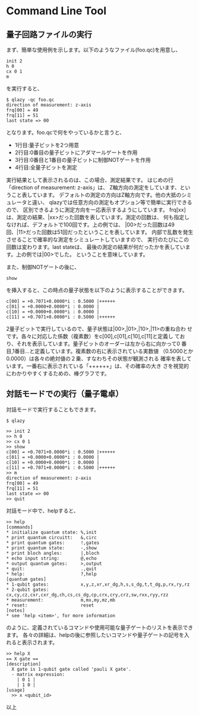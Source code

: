 Command Line Tool
=================

## 量子回路ファイルの実行

まず、簡単な使用例を示します。以下のようなファイル(foo.qc)を用意し、

    init 2
    h 0
    cx 0 1
    m

を実行すると、

    $ qlazy -qc foo.qc
    direction of measurement: z-axis
    frq[00] = 49
    frq[11] = 51
    last state => 00

となります。foo.qcで何をやっているかと言うと、

* 1行目:量子ビットを2つ用意
* 2行目:0番目の量子ビットにアダマールゲートを作用
* 3行目:0番目と1番目の量子ビットに制御NOTゲートを作用
* 4行目:全量子ビットを測定

実行結果として表示されるのは、この場合、測定結果です。
はじめの行「direction of measurement: z-axis」は、
Z軸方向の測定をしています、ということ表しています。
デフォルトの測定の方向はZ軸方向です。他の大抵のシミュレータと違い、
qlazyでは任意方向の測定もオプション等で簡単に実行できるので、
区別できるように測定方向を一応表示するようにしています。
frq[xx]は、測定の結果、|xx>だった回数を表しています。測定の回数は、
何も指定しなければ、デフォルトで100回です。上の例では、
|00>だった回数は49回、|11>だった回数は51回だったということを表しています。
内部で乱数を発生させることで確率的な測定をシミュレートしていますので、
実行のたびにこの回数は変わります。last stateは、
最後の測定の結果が何だったかを表しています。上の例では|00>でした。
ということを意味しています。

また、制御NOTゲートの後に、

    show

を挿入すると、この時点の量子状態を以下のように表示することができます。

    c[00] = +0.7071+0.0000*i : 0.5000 |++++++
    c[01] = +0.0000+0.0000*i : 0.0000 |
    c[10] = +0.0000+0.0000*i : 0.0000 |
    c[11] = +0.7071+0.0000*i : 0.5000 |++++++

2量子ビットで実行しているので、量子状態は|00>,|01>,|10>,|11>の重ね合わ
せです。各々に対応した係数（複素数）をc[00],c[01],c[10],c[11]と定義し
ており、それを表示しています。量子ビットのオーダーは左から右に向かって0
番目,1番目...と定義しています。複素数の右に表示されている実数値
（0.5000とか0.0000）は各々の絶対値の２乗、すなわちその状態が観測される
確率を表しています。一番右に表示されている「++++++」は、その確率の大き
さを視覚的にわかりやすくするための、棒グラフです。

## 対話モードでの実行（量子電卓）

対話モードで実行することもできます。

    $ qlazy
	
	>> init 2
	>> h 0
	>> cx 0 1
	>> show
    c[00] = +0.7071+0.0000*i : 0.5000 |++++++
    c[01] = +0.0000+0.0000*i : 0.0000 |
    c[10] = +0.0000+0.0000*i : 0.0000 |
    c[11] = +0.7071+0.0000*i : 0.5000 |++++++
	>> m
    direction of measurement: z-axis
    frq[00] = 49
    frq[11] = 51
    last state => 00
	>> quit

対話モード中で、helpすると、

	>> help
    [commands]
    * initialize quantum state: %,init
    * print quantum circuitt:   &,circ                                                       
    * print quantum gates:      !,gates
    * print quantum state:      -,show
    * print bloch angles:       |,bloch
    * echo input string:        @,echo
    * output quantum gates:     >,output
    * quit:                     .,quit
    * help:                     ?,help
    [quantum gates]
    * 1-qubit gates:            x,y,z,xr,xr_dg,h,s,s_dg,t,t_dg,p,rx,ry,rz
    * 2-qubit gates:            cx,cy,cz,cxr,cxr_dg,ch,cs,cs_dg,cp,crx,cry,crz,sw,rxx,ryy,rzz
    * measurement:              m,mx,my,mz,mb
    * reset:                    reset
    [notes]
    * see 'help <item>', for more information

のように、定義されているコマンドや使用可能な量子ゲートのリストを表示できます。
各々の詳細は、helpの後に参照したいコマンドや量子ゲートの記号を入れると表示されます。

    >> help X
    == X gate ==
    [description]
      X gate is 1-qubit gate called 'pauli X gate'.
      - matrix expression:
        | 0 1 |
        | 1 0 |
    [usage]
      >> x <qubit_id>

以上
